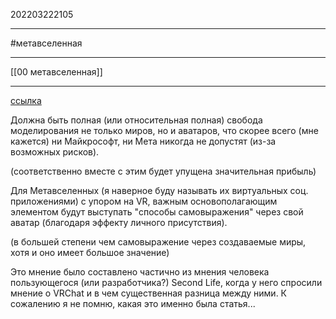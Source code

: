 202203222105
***
#метавселенная 
***
[[00 метавселенная]]
***
[ссылка](https://t.me/c/1591552151/2776)

Должна быть полная (или относительная полная) свобода моделирования не только миров, но и аватаров, что скорее всего (мне кажется) ни Майкрософт, ни Мета никогда не допустят (из-за возможных рисков).

(соответственно вместе с этим будет упущена значительная прибыль)

Для Метавселенных 
(я наверное буду называть их виртуальных соц. приложениями) 
с упором на VR, важным основополагающим элементом будут выступать "способы самовыражения" через свой аватар (благодаря эффекту личного присутствия).

(в большей степени чем самовыражение через создаваемые миры, хотя и оно имеет большое значение)

Это мнение было составлено частично из мнения человека пользующегося (или разработчика?) Second Life, 
когда у него спросили мнение о VRChat и в чем существенная разница между ними. 
К сожалению я не помню, какая это именно была статья...